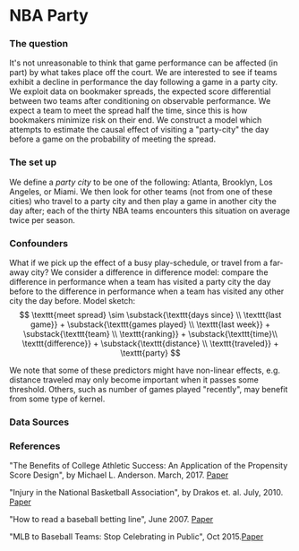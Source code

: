 # NBA Party

### The question
It's not unreasonable to think that game performance can be affected (in part) by what takes place off the court. We are interested to see if teams exhibit a decline in performance the day following a game in a party city. We exploit data on bookmaker spreads, the expected score differential between two teams after conditioning on observable performance. We expect a team to meet the spread half the time, since this is how bookmakers minimize risk on their end. We construct a model which attempts to estimate the causal effect of  visiting a "party-city" the day before a game on the probability of meeting the spread.

### The set up
We define a *party city* to be one of the following: Atlanta, Brooklyn, Los Angeles, or Miami. We then look for other teams (not from one of these cities)
who travel to a party city and then play a game in another city the day after; each of the thirty NBA teams encounters this situation on average twice per season.

### Confounders
What if we pick up the effect of a busy play-schedule, or travel from a far-away city? We consider a difference in difference model: compare the difference in performance when a team has visited a party city the day before to the difference in performance when a team has visited any other city the day before. Model sketch:
$$
\texttt{meet spread} \sim \substack{\texttt{days since} \\ \texttt{last game}} + \substack{\texttt{games played} \\ \texttt{last week}} + \substack{\texttt{team} \\ \texttt{ranking}} + \substack{\texttt{time}\\ \texttt{difference}} + \substack{\texttt{distance} \\ \texttt{traveled}} + \texttt{party}
$$

We note that some of these predictors might have non-linear effects, e.g. distance traveled may only become important when it passes some threshold. Others, such as number of games played "recently", may benefit from some type of kernel.

### Data Sources

### References
"The Benefits of College Athletic Success: An Application of the Propensity Score Design", by Michael L. Anderson. March, 2017. [Paper](http://www.mitpressjournals.org/doi/pdfplus/10.1162/REST_a_00589)

"Injury in the National Basketball Association", by Drakos et. al. July, 2010. [Paper](https://www.ncbi.nlm.nih.gov/pmc/articles/PMC3445097/)

"How to read a baseball betting line", June 2007. [Paper](http://bleacherreport.com/articles/1113-how-to-read-a-baseball-betting-line)

"MLB to Baseball Teams: Stop Celebrating in Public", Oct 2015.[Paper](http://www.esquire.com/sports/news/a39092/mlb-players-spraying-champagne-partying-rules/)